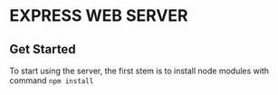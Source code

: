 # EXPRESS WEB SERVER

## Get Started
 To start using the server, the first stem is to install node modules with command ```npm install```
